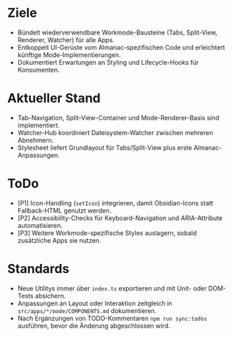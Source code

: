 # Ziele
- Bündelt wiederverwendbare Workmode-Bausteine (Tabs, Split-View, Renderer, Watcher) für alle Apps.
- Entkoppelt UI-Gerüste vom Almanac-spezifischen Code und erleichtert künftige Mode-Implementierungen.
- Dokumentiert Erwartungen an Styling und Lifecycle-Hooks für Konsumenten.

# Aktueller Stand
- Tab-Navigation, Split-View-Container und Mode-Renderer-Basis sind implementiert.
- Watcher-Hub koordiniert Dateisystem-Watcher zwischen mehreren Abnehmern.
- Stylesheet liefert Grundlayout für Tabs/Split-View plus erste Almanac-Anpassungen.

# ToDo
- [P1] Icon-Handling (`setIcon`) integrieren, damit Obsidian-Icons statt Fallback-HTML genutzt werden.
- [P2] Accessibility-Checks für Keyboard-Navigation und ARIA-Attribute automatisieren.
- [P3] Weitere Workmode-spezifische Styles auslagern, sobald zusätzliche Apps sie nutzen.

# Standards
- Neue Utilitys immer über `index.ts` exportieren und mit Unit- oder DOM-Tests absichern.
- Anpassungen an Layout oder Interaktion zeitgleich in `src/apps/*/mode/COMPONENTS.md` dokumentieren.
- Nach Ergänzungen von TODO-Kommentaren `npm run sync:todos` ausführen, bevor die Änderung abgeschlossen wird.

